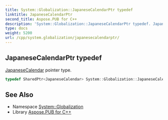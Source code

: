 ```yaml
---
title: System::Globalization::JapaneseCalendarPtr typedef
linktitle: JapaneseCalendarPtr
second_title: Aspose.PUB for C++
description: 'System::Globalization::JapaneseCalendarPtr typedef. JapaneseCalendar pointer type in C++.'
type: docs
weight: 5200
url: /cpp/system.globalization/japanesecalendarptr/
---
```

## JapaneseCalendarPtr typedef


[JapaneseCalendar](../japanesecalendar/) pointer type.

```cpp
typedef SharedPtr<JapaneseCalendar> System::Globalization::JapaneseCalendarPtr
```

## See Also

* Namespace [System::Globalization](../)
* Library [Aspose.PUB for C++](../../)
